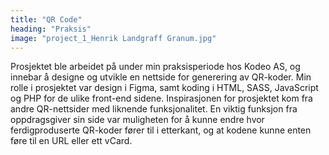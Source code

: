 ```yaml
---
title: "QR Code"
heading: "Praksis"
image: "project_1_Henrik Landgraff Granum.jpg"
---
```


Prosjektet ble arbeidet på under min praksisperiode hos Kodeo AS, og innebar å designe og utvikle en nettside for generering av QR-koder. Min rolle i prosjektet var design i Figma, samt koding i HTML, SASS, JavaScript og PHP for de ulike front-end sidene. Inspirasjonen for prosjektet kom fra andre QR-nettsider med liknende funksjonalitet. En viktig funksjon fra oppdragsgiver sin side var muligheten for å kunne endre hvor ferdigproduserte QR-koder fører til i etterkant, og at kodene kunne enten føre til en URL eller ett vCard.
